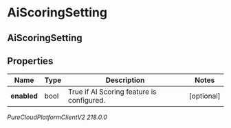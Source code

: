 # AiScoringSetting

## AiScoringSetting

## Properties

|Name | Type | Description | Notes|
|------------ | ------------- | ------------- | -------------|
| **enabled** | bool | True if AI Scoring feature is configured. | [optional] |



_PureCloudPlatformClientV2 218.0.0_
